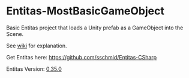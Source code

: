 # Entitas-MostBasicGameObject

Basic Entitas project that loads a Unity prefab as a GameObject into the Scene.

See [wiki](https://github.com/JRSerjeant/Entitas-MostBasicGameObject/wiki) for explanation.

Get Entitas here: https://github.com/sschmid/Entitas-CSharp

Entitas Version: [0.35.0](https://github.com/sschmid/Entitas-CSharp/releases/tag/0.35.0)